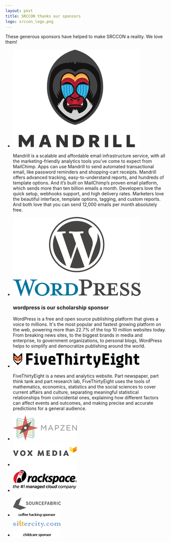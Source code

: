 ```yaml
---
layout: post
title: SRCCON thanks our sponsors
logo: srccon_logo.png
---
```

<p class="bodybig">These generous sponsors have helped to make SRCCON a reality. We love them!</p>
<div id="sponsorpage">
<ul class="toplevel">
<li><a href="http://www.mandrill.com"><img src="/media/img/partners/mandrill.png"></a>
<p>Mandrill is a scalable and affordable email infrastructure service, with all the marketing-friendly analytics tools you’ve come to expect from MailChimp. Apps can use Mandrill to send automated transactional email, like password reminders and shopping-cart receipts. Mandrill offers advanced tracking, easy-to-understand reports, and hundreds of template options. And it’s built on MailChimp’s proven email platform, which sends more than ten billion emails a month. Developers love the quick setup, webhooks support, and high delivery rates. Marketers love the beautiful interface, template options, tagging, and custom reports. And both love that you can send 12,000 emails per month absolutely free.
<li><a href="http://www.wordpress.org"><img src="/media/img/partners/wordpress.png"></a>
<h3>wordpress is our scholarship sponsor</h3>
<p>WordPress is a free and open source publishing platform that gives a voice to millions. It's the most popular and fastest growing platform on the web, powering more than 22.7% of the top 10 million websites today. From breaking news sites, to the biggest brands in media and enterprise, to government organizations, to personal blogs, WordPress helps to simplify and democratize publishing around the world.</p>
<li><a href="http://www.fivethirtyeight.com"><img src="/media/img/partners/fivethirtyeight_500.png"></a>
<p>FiveThirtyEight is a news and analytics website. Part newspaper, part think tank and part research lab, FiveThirtyEight uses the tools of mathematics, economics, statistics and the social sciences to cover current affairs and culture, separating meaningful statistical relationships from coincidental ones, explaining how different factors can affect events and outcomes, and making precise and accurate predictions for a general audience.</p>
</ul>
<div id="two">
<ul class="nextlevel">
<li><a href="https://mapzen.com/"><img src="/media/img/partners/mapzen_200.png"></a>
<li><a href="http://www.voxmedia.com/"><img src="/media/img/partners/voxmedia_200.png"></a>
<li><a href="http://www.rackspace.com/"><img src="/media/img/partners/rackspace_200.png"></a>
</ul>
</div>
<div id="three">
<ul class="stationlevel">
<li><a href="www.sourcefabric.org/"><img src="/media/img/partners/sourcefabric_150.png"></a>
<li><a href="http://sittercity.com/"><img src="/media/img/partners/sittercity_150.png"></a>
</ul>
</div>
</div>

